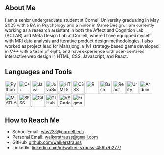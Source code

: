 <!--
**walkerstrauss/walkerstrauss** is a ✨ _special_ ✨ repository because its `README.md` (this file) appears on your GitHub profile.

Here are some ideas to get you started:

- 🔭 I’m currently working on ...
- 🌱 I’m currently learning ...
- 👯 I’m looking to collaborate on ...
- 🤔 I’m looking for help with ...
- 💬 Ask me about ...
- 📫 How to reach me: ...
- 😄 Pronouns: ...
- ⚡ Fun fact: ...
-->
## About Me
I am a senior undergraduate student at Cornell University graduating in May 2025 with a BA in Psychology and a minor in Game Design. I am currently working as a research assistant in both the Affect and Cognition Lab (ACLAB) and Meta Design Lab at Cornell, where I have equipped myself with MRI data analysis and iterative product design methodologies. I also worked as project lead for Mahsjong, a 1v1 strategy-based game developed in C++ with a team of eight, and have experience with user-centered interactive web design in HTML, CSS, Javascript, and React.

## Languages and Tools
<p align="left">
 <!-- Languages -->
  <a href="https://www.python.org/" target="_blank" rel="noopener noreferrer">
    <img title="Python" src="https://cdn.jsdelivr.net/gh/devicons/devicon/icons/python/python-original.svg" width="40" alt="Python"/>
  </a>
  <a href="https://isocpp.org/" target="_blank" rel="noopener noreferrer">
    <img title="C++" src="https://cdn.jsdelivr.net/gh/devicons/devicon/icons/cplusplus/cplusplus-original.svg" width="40" alt="C++"/>
  </a>
  <a href="https://www.java.com/" target="_blank" rel="noopener noreferrer">
    <img title="Java" src="https://cdn.jsdelivr.net/gh/devicons/devicon/icons/java/java-original.svg" width="40" alt="Java"/>
  </a>
  <a href="https://developer.mozilla.org/en-US/docs/Web/JavaScript" target="_blank" rel="noopener noreferrer">
    <img title="JavaScript" src="https://cdn.jsdelivr.net/gh/devicons/devicon/icons/javascript/javascript-original.svg" width="40" alt="JavaScript"/>
  </a>
  <a href="https://developer.mozilla.org/en-US/docs/Web/HTML" target="_blank" rel="noopener noreferrer">
    <img title="HTML5" src="https://cdn.jsdelivr.net/gh/devicons/devicon/icons/html5/html5-original.svg" width="40" alt="HTML5"/>
  </a>
  <a href="https://developer.mozilla.org/en-US/docs/Web/CSS" target="_blank" rel="noopener noreferrer">
    <img title="CSS3" src="https://cdn.jsdelivr.net/gh/devicons/devicon/icons/css3/css3-original.svg" width="40" alt="CSS3"/>
  </a>
  <a href="https://www.r-project.org/" target="_blank" rel="noopener noreferrer">
    <img title="R" src="https://cdn.jsdelivr.net/gh/devicons/devicon/icons/r/r-original.svg" width="40" alt="R"/>
  </a>
  <a href="https://www.gnu.org/software/bash/" target="_blank" rel="noopener noreferrer">
    <img title="Bash" src="https://cdn.jsdelivr.net/gh/devicons/devicon/icons/bash/bash-original.svg" width="40" alt="Bash"/>
  </a>

  <!-- Tools & Frameworks -->
  <a href="https://reactjs.org/" target="_blank" rel="noopener noreferrer">
    <img title="React" src="https://cdn.jsdelivr.net/gh/devicons/devicon/icons/react/react-original.svg" width="40" alt="React"/>
  </a>
  <a href="https://unity.com/" target="_blank" rel="noopener noreferrer">
    <img title="Unity" src="https://cdn.jsdelivr.net/gh/devicons/devicon/icons/unity/unity-original.svg" width="40" alt="Unity"/>
  </a>
  <a href="https://www.arduino.cc/" target="_blank" rel="noopener noreferrer">
    <img title="Arduino" src="https://cdn.jsdelivr.net/gh/devicons/devicon/icons/arduino/arduino-original.svg" width="40" alt="Arduino"/>
  </a>
  <a href="https://www.mathworks.com/products/matlab.html" target="_blank" rel="noopener noreferrer">
    <img title="MATLAB" src="https://upload.wikimedia.org/wikipedia/commons/2/21/Matlab_Logo.png" width="40" alt="MATLAB"/>
  </a>
  <a href="https://www.ibm.com/products/spss-statistics" target="_blank" rel="noopener noreferrer">
    <img title="SPSS" src="https://upload.wikimedia.org/wikipedia/commons/thumb/6/6e/SPSS_logo.svg/2560px-SPSS_logo.svg.png" width="40" alt="SPSS"/>
  </a>
  <a href="https://git-scm.com/" target="_blank" rel="noopener noreferrer">
    <img title="Git" src="https://cdn.jsdelivr.net/gh/devicons/devicon/icons/git/git-original.svg" width="40" alt="Git"/>
  </a>
  <a href="https://github.com/" target="_blank" rel="noopener noreferrer">
    <img title="GitHub" src="https://cdn.jsdelivr.net/gh/devicons/devicon/icons/github/github-original.svg" width="40" alt="GitHub"/>
  </a>
  <a href="https://code.visualstudio.com/" target="_blank" rel="noopener noreferrer">
    <img title="VS Code" src="https://cdn.jsdelivr.net/gh/devicons/devicon/icons/vscode/vscode-original.svg" width="40" alt="VS Code"/>
  </a>
  <a href="https://www.figma.com/" target="_blank" rel="noopener noreferrer">
    <img title="Figma" src="https://cdn.jsdelivr.net/gh/devicons/devicon/icons/figma/figma-original.svg" width="40" alt="Figma"/>
  </a>
  </p>
  
## How to Reach Me 
- School Email: [was236@cornell.edu](mailto:was236@cornell.edu)
- Personal Email: [walkerstrauss@gmail.com](mailto:walkerstrauss@gmail.com)
- GitHub: [github.com/walkerstrauss](https://github.com/walkerstrauss)
- LinkedIn: [linkedin.com/in/walker-strauss-456b7b277/](https://www.linkedin.com/in/walker-strauss-456b7b277/)
  
<!--Skills:
- Python
- Shell scripting
- Java
- OCaml
- C++
- R
- SPSS
- HTML
- CSS
- JavaScript
- OOP
- Data Structures and Algorithms
- Game Design and Development
-->




